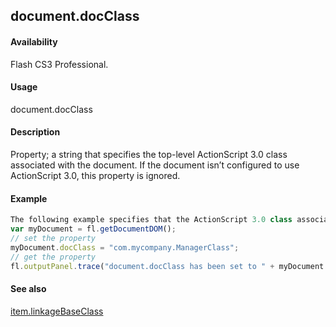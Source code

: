 ## document.docClass

#### Availability

Flash CS3 Professional.

#### Usage

document.docClass

#### Description

Property; a string that specifies the top-level ActionScript 3.0 class associated with the document. If the document isn’t configured to use ActionScript 3.0, this property is ignored.

#### Example

```javascript
The following example specifies that the ActionScript 3.0 class associated with the document is com.mycompany.ManagerClass, which is defined in com/mycompany/ManagerClass.as:
var myDocument = fl.getDocumentDOM();
// set the property
myDocument.docClass = "com.mycompany.ManagerClass";
// get the property
fl.outputPanel.trace("document.docClass has been set to " + myDocument.docClass);

```
#### See also

[item.linkageBaseClass](../Item_object/item5.md)
